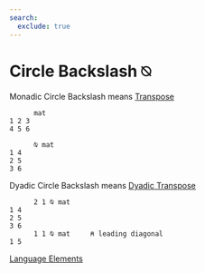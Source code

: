 ```yaml
---
search:
  exclude: true
---
```

<h1 class="heading"><span class="name">Circle Backslash</span> <span class="command">⍉</span></h1>

Monadic Circle Backslash means
[Transpose](../primitive-functions/transpose-monadic.md)
```apl
      mat
1 2 3
4 5 6

      ⍉ mat
1 4
2 5
3 6
```

Dyadic Circle Backslash means
[Dyadic Transpose](../primitive-functions/transpose-dyadic.md)
```apl
      2 1 ⍉ mat
1 4
2 5
3 6
      1 1 ⍉ mat     ⍝ leading diagonal
1 5
```
[Language Elements](./language-elements.md)


